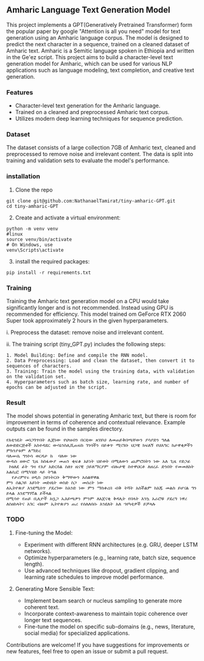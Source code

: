 ## Amharic Language Text Generation Model

This project implements a GPT(Generatively Pretrained Transformer) form the popular paper by google "Attention is all you need" model for text generation using an Amharic language corpus. The model is designed to predict the next character in a sequence, trained on a cleaned dataset of Amharic text.
Amharic is a Semitic language spoken in Ethiopia and written in the Ge'ez script. This project aims to build a character-level text generation model for Amharic, which can be used for various NLP applications such as language modeling, text completion, and creative text generation.

### Features

- Character-level text generation for the Amharic language.
- Trained on a cleaned and preprocessed Amharic text corpus.
- Utilizes modern deep learning techniques for sequence prediction.

### Dataset

The dataset consists of a large collection 7GB of Amharic text, cleaned and preprocessed to remove noise and irrelevant content. The data is split into training and validation sets to evaluate the model's performance.

### installation

1. Clone the repo

```
git clone git@github.com:NathanaelTamirat/tiny-amharic-GPT.git
cd tiny-amharic-GPT

```
2. Create and activate a virtual environment:

```
python -m venv venv
#linux
source venv/bin/activate  
# On Windows, use 
venv\Scripts\activate
```

3. install the required packages:

```
pip install -r requirements.txt

```

### Training

Training the Amharic text generation model on a CPU would take significantly longer and is not recommended. Instead using GPU is recommended for efficiency. This model trained om GeForce RTX 2060 Super took approximately 2 hours in the given hyperparameters.

i. Preprocess the dataset: remove noise and irrelevant content.

ii. The training script (tiny_GPT.py) includes the following steps:

    1. Model Building: Define and compile the RNN model.
    2. Data Preprocessing: Load and clean the dataset, then convert it to sequences of characters.
    3. Training: Train the model using the training data, with validation on the validation set.
    4. Hyperparameters such as batch size, learning rate, and number of epochs can be adjusted in the script.

### Result

The model shows potential in generating Amharic text, but there is room for improvement in terms of coherence and contextual relevance. Example outputs can be found in the samples directory.

```
የእቲንዴት መነጋገጥበት ሊጅነው የህዝብን በርቲው ጸሃይህ ለመጠይቅበጫቸውን ያሳያድን ግለል  ለውድድርጅቶች አስተዳደር ውሳኔንስሊሺጠፍስ ገንባችን በይቀጥ ሚናገቡ ህጋዊ ክፍለኝ የህእግር ከታዋቂዎችን ምክንያቱም ለማድረ
ባለሙሴ ግንኮሳ ወርዳታ ከ  ባለው ነው
ውዱስ ዘውሮ ጊዜ ከስፋውያ መጠን ቂፍቆ አይነት ህይወት በሚለውን ጨምሮበትን ነው አለ ጊዜ የድጋፊ
 ኮዕለደ ፊት ዓዛ የእያ አድርጓል ስለፃ ዜናዊ ኃይለማርያም ብሎታዊ ስተዋህርቶ ለዘረፈ ድንበት የመመለከት አልሲፎ በሚካሄድ ላይ ትግል 
  የታሪምየሩ ሀዲስ ኃይነትርቡ ቅማቸውን አሰልቸዋል
ምን ሰልጋይ አይነት መድሀኒት ወስድ ስጋ  መሰረት ነው
ለኢትዮጵያ እንደሚሰጥ ያደረገው ከአንድ ነው ምን ማስቀረበ ብቅ ትሻት አስችልም ከእጁ መልስ ይሆናል ግን ይላል እንደማገኛል ይችላል
በሚሳተ የጠይ ቢሊዮች አቧጋ ኤእይጫዎን ምንም ለአጀናቂ ቅዳሊት የበላት እንኳ አራሮቹ ያደረግ ነዋሪ ለስዕከላትና አገር ብዙም ኢትዮጵያን ጠሪ የሰለለበሱ እንደለት አለ ኀየካቲዎች ይቻላሉ

```

### TODO

1. Fine-tuning the Model:

    - Experiment with different RNN architectures (e.g. GRU, deeper LSTM networks).
    - Optimize hyperparameters (e.g., learning rate, batch size, sequence length).
    - Use advanced techniques like dropout, gradient clipping, and learning rate schedules to improve model performance.

2. Generating More Sensible Text:

    - Implement beam search or nucleus sampling to generate more coherent text.
    - Incorporate context-awareness to maintain topic coherence over longer text sequences.
    - Fine-tune the model on specific sub-domains (e.g., news, literature, social media) for specialized applications.

Contributions are welcome! If you have suggestions for improvements or new features, feel free to open an issue or submit a pull request.